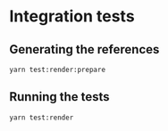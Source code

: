 # Integration tests

## Generating the references

    yarn test:render:prepare

## Running the tests

    yarn test:render

